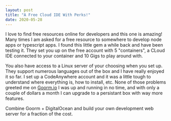```yaml
---
layout: post
title: "A Free Cloud IDE With Perks!"
date: 2020-05-28
---
```

I love to find free resources online for developers and this one is amazing! Many times I am asked for a free resource to somewhere to develop node apps or typescript apps. I found this little gem a while back and have been testing it. They set you up on the free account with 5 "containers", a CLoud IDE connected to your container and 10 Gigs to play around with.  
  
  You also have access to a Linux server of your choosing when you set up. They support numerous languages out of the box and I have really enjoyed it so far. I set up a CodeAnywhere account and it was a little tough to understand where everything is, how to install, etc. None of those problems greeted me on [Goorm.io](https://goorm.io) I was up and running in no time, and with only a couple of dollars a month I can upgrade to a persistant box with way more features.  
    
Combine Goorm + DigitalOcean and build your own development web server for a fraction of the cost.